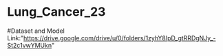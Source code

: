 ﻿# Lung_Cancer_23 
#Dataset and Model Link:"https://drive.google.com/drive/u/0/folders/1zyhY8IpD_gtRRDgNJy_-St2c1vwYMUkn"
